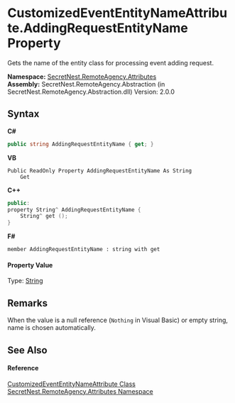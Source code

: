 # CustomizedEventEntityNameAttribute.AddingRequestEntityName Property 
 

Gets the name of the entity class for processing event adding request.

**Namespace:**&nbsp;<a href="N_SecretNest_RemoteAgency_Attributes">SecretNest.RemoteAgency.Attributes</a><br />**Assembly:**&nbsp;SecretNest.RemoteAgency.Abstraction (in SecretNest.RemoteAgency.Abstraction.dll) Version: 2.0.0

## Syntax

**C#**<br />
``` C#
public string AddingRequestEntityName { get; }
```

**VB**<br />
``` VB
Public ReadOnly Property AddingRequestEntityName As String
	Get
```

**C++**<br />
``` C++
public:
property String^ AddingRequestEntityName {
	String^ get ();
}
```

**F#**<br />
``` F#
member AddingRequestEntityName : string with get

```


#### Property Value
Type: <a href="https://docs.microsoft.com/dotnet/api/system.string" target="_blank">String</a>

## Remarks
When the value is a null reference (`Nothing` in Visual Basic) or empty string, name is chosen automatically.

## See Also


#### Reference
<a href="T_SecretNest_RemoteAgency_Attributes_CustomizedEventEntityNameAttribute">CustomizedEventEntityNameAttribute Class</a><br /><a href="N_SecretNest_RemoteAgency_Attributes">SecretNest.RemoteAgency.Attributes Namespace</a><br />